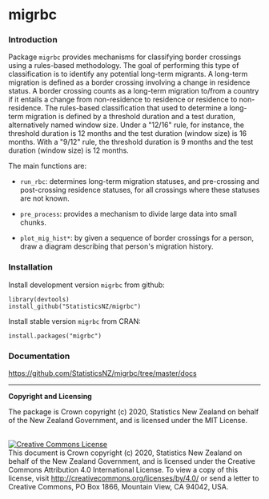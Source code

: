 
# migrbc

### Introduction

Package `migrbc` provides mechanisms for classifying border crossings using a rules-based methodology. The goal of performing this type of classification is to identify any potential long-term migrants. A long-term migration is defined as a border crossing involving a change in residence status. A border crossing counts as a long-term migration to/from a country if it entails a change from non-residence to residence or residence to non-residence. The rules-based classification that used to determine a long-term migration is defined by a threshold duration and a test duration, alternatively named window size. Under a "12/16" rule, for instance, the threshold duration is 12 months and the test duration (window size) is 16 months. With a "9/12" rule, the threshold duration is 9 months and the test duration (window size)  is 12 months. 

The main functions are:

* `run_rbc`: determines long-term migration statuses, and pre-crossing and post-crossing residence statuses, for all crossings where these statuses are not known.

* `pre_process`: provides a mechanism to divide large data into small chunks.

* `plot_mig_hist*`: by given a sequence of border crossings for a person, draw a diagram describing that person's migration history.

### Installation

Install development version `migrbc` from github:

```{r, echo = FALSE}
library(devtools)
install_github("StatisticsNZ/migrbc")
```

Install stable version `migrbc` from CRAN: 

```{r, echo = FALSE}
install.packages("migrbc")
```
### Documentation

https://github.com/StatisticsNZ/migrbc/tree/master/docs

---
__Copyright and Licensing__

The package is Crown copyright (c) 2020, Statistics New Zealand on behalf of the New Zealand Government, and is licensed under the MIT License.

<br /><a rel="license" href="http://creativecommons.org/licenses/by/4.0/"><img alt="Creative Commons License" style="border-width:0" src="https://i.creativecommons.org/l/by/4.0/88x31.png" /></a><br />This document is Crown copyright (c) 2020, Statistics New Zealand on behalf of the New Zealand Government, and is licensed under the Creative Commons Attribution 4.0 International License. To view a copy of this license, visit http://creativecommons.org/licenses/by/4.0/ or send a letter to Creative Commons, PO Box 1866, Mountain View, CA 94042, USA.

